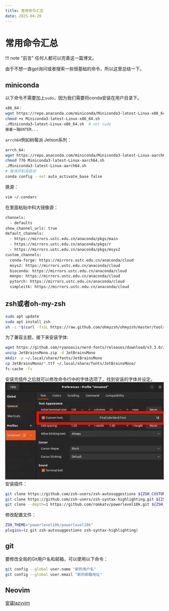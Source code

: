 ```yaml
---
title: 常用命令汇总
date: 2025-04-20
---
```

# 常用命令汇总
!!! note "前言"
    任何人都可以完善这一篇博文。

由于不想一直gpt询问或者搜索一些很基础的命令，所以这里总结一下。

## miniconda
以下命令不需要加上`sudo`，因为我们需要将conda安装在用户目录下。
```bash
x86_64：
wget https://repo.anaconda.com/miniconda/Miniconda3-latest-Linux-x86_64.sh
chmod +x Miniconda3-latest-Linux-x86_64.sh
./Miniconda3-latest-Linux-x86_64.sh  # not sudo
接着一路ENTER...
```

`arrch64`例如树莓派 Jetson系列：

```bash
arrch_64:
wget https://repo.anaconda.com/miniconda/Miniconda3-latest-Linux-aarch64.sh
chmod 776 Miniconda3-latest-Linux-aarch64.sh
./Miniconda3-latest-Linux-aarch64.sh
# 取消开机自启动
conda config --set auto_activate_base false
```

换源：
```bash
vim ~/.condarc
```

在里面粘贴中科大镜像源：
```bash
channels:
  - defaults
show_channel_urls: true
default_channels:
  - https://mirrors.ustc.edu.cn/anaconda/pkgs/main
  - https://mirrors.ustc.edu.cn/anaconda/pkgs/r
  - https://mirrors.ustc.edu.cn/anaconda/pkgs/msys2
custom_channels:
  conda-forge: https://mirrors.ustc.edu.cn/anaconda/cloud
  msys2: https://mirrors.ustc.edu.cn/anaconda/cloud
  bioconda: https://mirrors.ustc.edu.cn/anaconda/cloud
  menpo: https://mirrors.ustc.edu.cn/anaconda/cloud
  pytorch: https://mirrors.ustc.edu.cn/anaconda/cloud
  simpleitk: https://mirrors.ustc.edu.cn/anaconda/cloud
```

## zsh或者oh-my-zsh 
```bash
sudo apt update
sudo apt install zsh
sh -c "$(curl -fsSL https://raw.github.com/ohmyzsh/ohmyzsh/master/tools/install.sh)"
```
为了兼容主题，接下来安装字体:
```zsh
wget https://github.com/ryanoasis/nerd-fonts/releases/download/v3.3.0/JetBrainsMono.zip -O JetBrainsMono.zip
unzip JetBrainsMono.zip -d JetBrainsMono
mkdir -p ~/.local/share/fonts/JetBrainsMono
cp JetBrainsMono/*.ttf ~/.local/share/fonts/JetBrainsMono/
fc-cache -fv
```
安装完插件之后就可以修改命令行中的字体选项了，找到安装的字体并设定。
![](images/image.45hryie6yz.webp)
安装插件：
```zsh
git clone https://github.com/zsh-users/zsh-autosuggestions ${ZSH_CUSTOM:-~/.oh-my-zsh/custom}/plugins/zsh-autosuggestions
git clone https://github.com/zsh-users/zsh-syntax-highlighting.git ${ZSH_CUSTOM:-~/.oh-my-zsh/custom}/plugins/zsh-syntax-highlighting
git clone --depth=1 https://github.com/romkatv/powerlevel10k.git ${ZSH_CUSTOM:-$HOME/.oh-my-zsh/custom}/themes/powerlevel10k
```
修改配置文件：
```zsh 
ZSH_THEME="powerlevel10k/powerlevel10k"
plugins=(z git zsh-autosuggestions zsh-syntax-highlighting)
```
## git
要修改全局的Git用户名和邮箱，可以使用以下命令：
```bash
git config --global user.name "新的用户名"
git config --global user.email "新的邮箱地址"
```

## Neovim

[安装lazyvim](../lazyvim/index.md)


